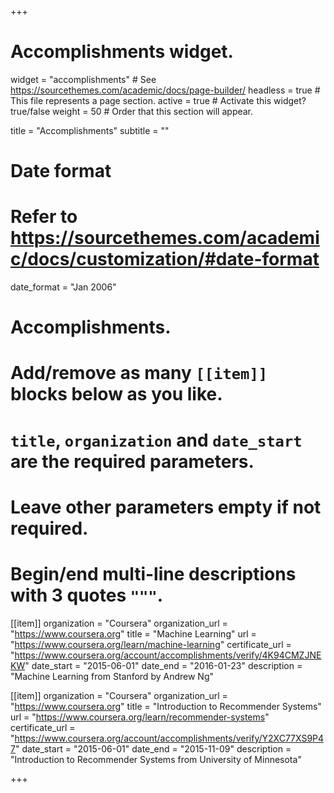 +++
# Accomplishments widget.
widget = "accomplishments"  # See https://sourcethemes.com/academic/docs/page-builder/
headless = true  # This file represents a page section.
active = true  # Activate this widget? true/false
weight = 50  # Order that this section will appear.

title = "Accomplish&shy;ments"
subtitle = ""

# Date format
#   Refer to https://sourcethemes.com/academic/docs/customization/#date-format
date_format = "Jan 2006"

# Accomplishments.
#   Add/remove as many `[[item]]` blocks below as you like.
#   `title`, `organization` and `date_start` are the required parameters.
#   Leave other parameters empty if not required.
#   Begin/end multi-line descriptions with 3 quotes `"""`.

[[item]]
  organization = "Coursera"
  organization_url = "https://www.coursera.org"
  title = "Machine Learning"
  url = "https://www.coursera.org/learn/machine-learning"
  certificate_url = "https://www.coursera.org/account/accomplishments/verify/4K94CMZJNEKW"
  date_start = "2015-06-01"
  date_end = "2016-01-23"
  description = "Machine Learning from Stanford by Andrew Ng"

[[item]]
  organization = "Coursera"
  organization_url = "https://www.coursera.org"
  title = "Introduction to Recommender Systems"
  url = "https://www.coursera.org/learn/recommender-systems"
  certificate_url = "https://www.coursera.org/account/accomplishments/verify/Y2XC77XS9P47"
  date_start = "2015-06-01"
  date_end = "2015-11-09"
  description = "Introduction to Recommender Systems from University of Minnesota"
 

+++
